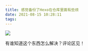 ```yaml
---
title: 感觉备份了Hexo在仓库里面有些烦
date: 2021-08-15 10:28:11
tags:
---
```


![](https://cdn.jsdelivr.net/gh/zzysite/imgs@main/20210815102830.png)

有谁知道这个东西怎么解决？评论区见！